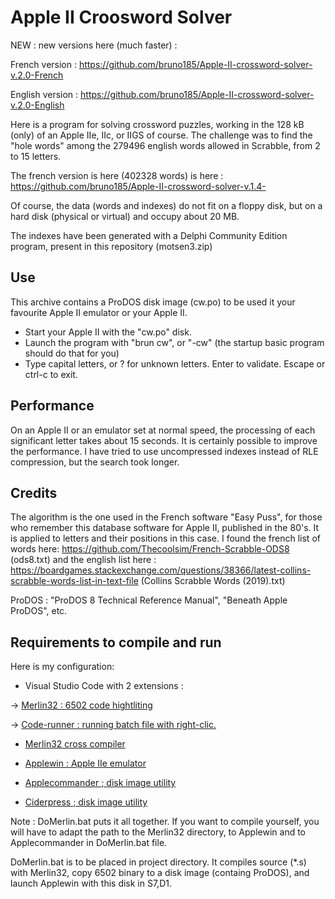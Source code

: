 # Apple II Croosword Solver


NEW : new versions here (much faster) :

French version : https://github.com/bruno185/Apple-II-crossword-solver-v.2.0-French

English version : https://github.com/bruno185/Apple-II-crossword-solver-v.2.0-English

Here is a program for solving crossword puzzles, working in the 128 kB (only) of an Apple IIe, IIc, or IIGS of course.
The challenge was to find the "hole words" among the 279496 english words allowed in Scrabble, from 2 to 15 letters.

The french version is here (402328 words) is here :
https://github.com/bruno185/Apple-II-crossword-solver-v.1.4- 

Of course, the data (words and indexes) do not fit on a floppy disk, but on a hard disk (physical or virtual) and occupy about 20 MB.

The indexes have been generated with a Delphi Community Edition program, present in this repository (motsen3.zip)

## Use
This archive contains a ProDOS disk image (cw.po) to be used it your favourite Apple II emulator or your Apple II.
* Start your Apple II with the "cw.po" disk.
* Launch the program with "brun cw", or "-cw" (the startup basic program should do that for you)
* Type capital letters, or ? for unknown letters. Enter to validate. Escape or ctrl-c to exit.

## Performance
On an Apple II or an emulator set at normal speed, the processing of each significant letter takes about 15 seconds.
It is certainly possible to improve the performance. I have tried to use uncompressed indexes instead of RLE compression, but the search took longer.

## Credits
The algorithm is the one used in the French software "Easy Puss", for those who remember this database software for Apple II, published in the 80's. It is applied to letters and their positions in this case.
I found the french list of words here: https://github.com/Thecoolsim/French-Scrabble-ODS8 (ods8.txt) and the english list here : https://boardgames.stackexchange.com/questions/38366/latest-collins-scrabble-words-list-in-text-file (Collins Scrabble Words (2019).txt)


ProDOS : "ProDOS 8 Technical Reference Manual", "Beneath Apple ProDOS", etc.

## Requirements to compile and run

Here is my configuration:

* Visual Studio Code with 2 extensions :

-> [Merlin32 : 6502 code hightliting](https://marketplace.visualstudio.com/items?itemName=olivier-guinart.merlin32)

-> [Code-runner :  running batch file with right-clic.](https://marketplace.visualstudio.com/items?itemName=formulahendry.code-runner)

* [Merlin32 cross compiler](https://brutaldeluxe.fr/products/crossdevtools/merlin)

* [Applewin : Apple IIe emulator](https://github.com/AppleWin/AppleWin)

* [Applecommander ; disk image utility](https://applecommander.sourceforge.net)

* [Ciderpress ; disk image utility](https://a2ciderpress.com)

Note :
DoMerlin.bat puts it all together. If you want to compile yourself, you will have to adapt the path to the Merlin32 directory, to Applewin and to Applecommander in DoMerlin.bat file.

DoMerlin.bat is to be placed in project directory.
It compiles source (*.s) with Merlin32, copy 6502 binary to a disk image (containg ProDOS), and launch Applewin with this disk in S7,D1.

